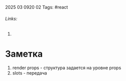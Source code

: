 2025 03 0920 02
Tags: #react 
###### Links: 
1) 
# Заметка
1) render props - структура задается на уровне props
2) slots - передача